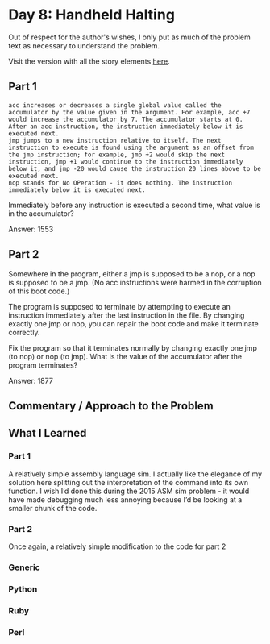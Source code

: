 # Day 8: Handheld Halting

Out of respect for the author's wishes, I only put as much of the problem text as necessary to understand the problem.

Visit the version with all the story elements [here](https://adventofcode.com/2020/day/8).

## Part 1


    acc increases or decreases a single global value called the accumulator by the value given in the argument. For example, acc +7 would increase the accumulator by 7. The accumulator starts at 0. After an acc instruction, the instruction immediately below it is executed next.
    jmp jumps to a new instruction relative to itself. The next instruction to execute is found using the argument as an offset from the jmp instruction; for example, jmp +2 would skip the next instruction, jmp +1 would continue to the instruction immediately below it, and jmp -20 would cause the instruction 20 lines above to be executed next.
    nop stands for No OPeration - it does nothing. The instruction immediately below it is executed next.

Immediately before any instruction is executed a second time, what value is in the accumulator?

Answer: 1553

## Part 2

Somewhere in the program, either a jmp is supposed to be a nop, or a nop is supposed to be a jmp. (No acc instructions were harmed in the corruption of this boot code.)

The program is supposed to terminate by attempting to execute an instruction immediately after the last instruction in the file. By changing exactly one jmp or nop, you can repair the boot code and make it terminate correctly.

Fix the program so that it terminates normally by changing exactly one jmp (to nop) or nop (to jmp). What is the value of the accumulator after the program terminates?

Answer: 1877

## Commentary / Approach to the Problem

## What I Learned
### Part 1
A relatively simple assembly language sim. I actually like the elegance of my solution here splitting out the interpretation of the command into its own function. I wish I’d done this during the 2015 ASM sim problem - it would have made debugging much less annoying because I’d be looking at a smaller chunk of the code. 

### Part 2
Once again, a relatively simple modification to the code for part 2

### Generic

### Python

### Ruby

### Perl

